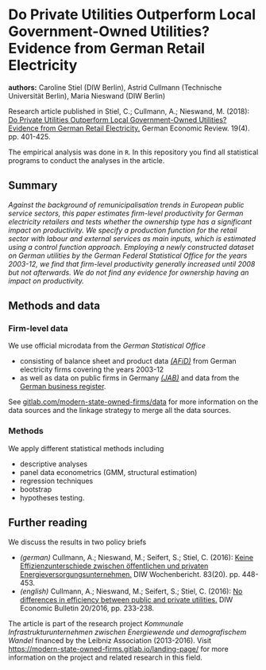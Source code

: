 # Do Private Utilities Outperform Local Government-Owned Utilities? Evidence from German Retail Electricity

**authors:** Caroline Stiel (DIW Berlin), Astrid Cullmann (Technische Universit&auml;t Berlin), Maria Nieswand (DIW Berlin)

Research article published in Stiel, C.; Cullmann, A.; Nieswand, M. (2018): [Do Private Utilities Outperform Local Government-Owned Utilities? Evidence from German Retail Electricity.](https://doi.org/10.1111/geer.12134) German Economic Review. 19(4). pp. 401-425.

The empirical analysis was done in `R`. In this repository you find all statistical programs to conduct the analyses in the article.

## Summary

_Against the background of remunicipalisation trends in European public service sectors, this paper estimates firm-level productivity for German electricity retailers and tests whether the ownership type has a significant impact on productivity. We specify a production function for the retail sector with labour and external services as main inputs, which is estimated using a control function approach. Employing a newly constructed dataset on German utilities by the German Federal Statistical Office for the years 2003-12, we find that firm-level productivity generally increased until 2008 but not afterwards. We do not find any evidence for ownership having an impact on productivity._

## Methods and data

### Firm-level data

 We use official microdata from the _German Statistical Office_

- consisting of balance sheet and product data [_(AFiD)_](https://gitlab.com/modern-state-owned-firms/data/afid-data) from German electricity firms covering the years 2003-12
- as well as data on public firms in Germany [_(JAB)_](https://doi.org/10.21242/71811.2016.00.00.1.1.0) and data from the [German business register](https://doi.org/10.21242/52121.2014.00.00.1.1.0).

See [gitlab.com/modern-state-owned-firms/data](https://gitlab.com/modern-state-owned-firms/data) for more information on the data sources and the linkage strategy to merge all the data sources.

### Methods

We apply different statistical methods including 

- descriptive analyses
- panel data econometrics (GMM, structural estimation)
- regression techniques
- bootstrap
- hypotheses testing.


## Further reading

We discuss the results in two policy briefs

- _(german)_ Cullmann, A.; Nieswand, M.; Seifert, S.; Stiel, C. (2016): [Keine Effizienzunterschiede zwischen &ouml;ffentlichen und privaten Energieversorgungsunternehmen.](https://hdl.handle.net/10419/141295) DIW Wochenbericht. 83(20). pp. 448-453.
- _(english)_ Cullmann, A.; Nieswand, M.; Seifert, S.; Stiel, C. (2016): [No differences in efficiency between public and private utilities.](http://hdl.handle.net/10419/141288) DIW Economic
Bulletin 20/2016, pp. 233-238.

The article is part of the research project _Kommunale Infrastrukturunternehmen zwischen Energiewende und demografischem Wandel_ financed by the Leibniz Association (2013-2016). Visit https://modern-state-owned-firms.gitlab.io/landing-page/ for more information on the project and related research in this field.

